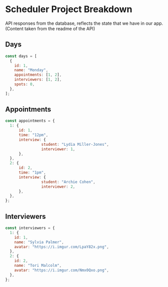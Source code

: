 # Scheduler Project Breakdown

API responses from the database, reflects the state that we have in our app. (Content taken from the readme of the API)

## Days

```jsx
const days = [
  {
    id: 1,
    name: "Monday",
    appointments: [1, 2],
    interviewers: [1, 2],
    spots: 0,
  },
];
```

## Appointments

```jsx
const appointments = {
  1: {
      id: 1,
      time: "12pm",
      interview: {
                student: "Lydia Miller-Jones",
                interviewer: 1,
      },
  },
  2: {
      id: 2,
      time: "1pm",
      interview: {
                student: "Archie Cohen",
                interviewer: 2,
      },
  },
};
```

## Interviewers

```jsx
const interviewers = {
  1: {
    id: 1,
    name: "Sylvia Palmer",
    avatar: "https://i.imgur.com/LpaY82x.png",
  },
  2: {
    id: 2,
    name: "Tori Malcolm",
    avatar: "https://i.imgur.com/Nmx0Qxo.png",
  },
};
```
